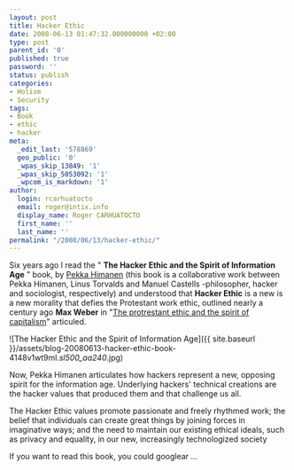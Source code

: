 ```yaml
---
layout: post
title: Hacker Ethic
date: 2008-06-13 01:47:32.000000000 +02:00
type: post
parent_id: '0'
published: true
password: ''
status: publish
categories:
- Holism
- Security
tags:
- Book
- ethic
- hacker
meta:
  _edit_last: '578869'
  geo_public: '0'
  _wpas_skip_13849: '1'
  _wpas_skip_5053092: '1'
  _wpcom_is_markdown: '1'
author:
  login: rcarhuatocto
  email: roger@intix.info
  display_name: Roger CARHUATOCTO
  first_name: ''
  last_name: ''
permalink: "/2008/06/13/hacker-ethic/"
---
```

Six years ago I read the " **The Hacker Ethic and the Spirit of Information Age** " book, by [Pekka Himanen](http://www.pekkahimanen.org "Pekka Himanen") (this book is a collaborative work between Pekka Himanen, Linus Torvalds and Manuel Castells -philosopher, hacker and sociologist, respectively) and understood that **Hacker Ethic** is a new is a new morality that defies the Protestant work ethic, outlined nearly a century ago **Max Weber** in "[The protrestant ethic and the spirit of capitalism](http://en.wikipedia.org/wiki/Protestant_work_ethic)" articuled.

  


![The Hacker Ethic and the Spirit of Information Age]({{ site.baseurl }}/assets/blog-20080613-hacker-ethic-book-4148v1wt9ml._sl500_aa240_.jpg)

  


  


Now, Pekka Himanen articulates how hackers represent a new, opposing spirit for the information age. Underlying hackers' technical creations are the hacker values that produced them and that challenge us all.

  


The Hacker Ethic values promote passionate and freely rhythmed work; the belief that individuals can create great things by joining forces in imaginative ways; and the need to maintain our existing ethical ideals, such as privacy and equality, in our new, increasingly technologized society

  


If you want to read this book, you could googlear ...

  

